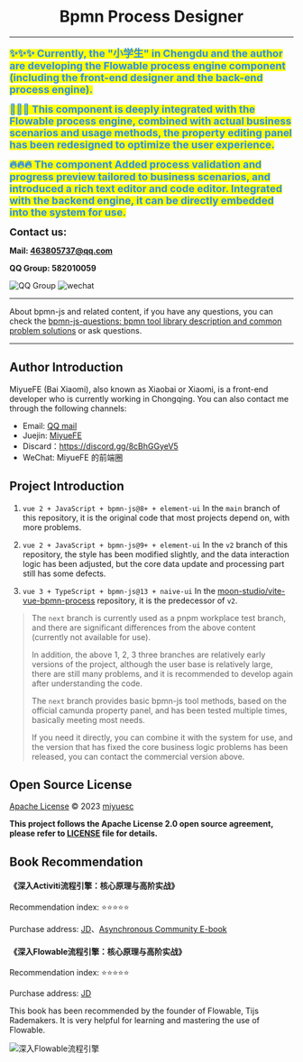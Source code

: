 <h1 align="center">Bpmn Process Designer</h1>

---

<b>
<mark><font color="#2d8cf0" weight="2" size="4">✨✨✨ Currently, the "小学生" in Chengdu and the author are developing the Flowable process engine component (including the front-end designer and the back-end process engine). </font></mark>

<mark><font color="#2d8cf0" weight="2" size="4">🚀🚀🚀 This component is deeply integrated with the Flowable process engine, combined with actual business scenarios and usage methods, the property editing panel has been redesigned to optimize the user experience. </font></mark>

<mark><font color="#2d8cf0" weight="2" size="4">🔥🔥🔥 The component Added process validation and progress preview tailored to business scenarios, and introduced a rich text editor and code editor. Integrated with the backend engine, it can be directly embedded into the system for use. </font></mark>


<font weight="bold" size="4">Contact us: </font>

Mail: 463805737@qq.com

QQ Group: 582010059

</b>

<p align="left">

<img src="./docs/qq-group.png" alt="QQ Group"  />
<img src="https://www.bpmport.com/images/contact-us-weixin-img.b5e3c289.png" alt="wechat" />

</p>

---

About bpmn-js and related content, if you have any questions, you can check the [bpmn-js-questions: bpmn tool library description and common problem solutions](https://github.com/miyuesc/bpmn-js-questions) or ask questions. 

---

## Author Introduction

MiyueFE (Bai Xiaomi), also known as Xiaobai or Xiaomi, is a front-end developer who is currently working in Chongqing. You can also contact me through the following channels:

- Email: [QQ mail](mailto:913784771@qq.com)
- Juejin: [MiyueFE](https://juejin.cn/user/747323639208391)
- Discard：https://discord.gg/8cBhGGyeV5
- WeChat: MiyueFE 的前端圈


## Project Introduction

1. `vue 2 + JavaScript + bpmn-js@8+ + element-ui` In the `main` branch of this repository, it is the original code that most projects depend on, with more problems.

2. `vue 2 + JavaScript + bpmn-js@9+ + element-ui` In the `v2` branch of this repository, the style has been modified slightly, and the data interaction logic has been adjusted, but the core data update and processing part still has some defects.

3. `vue 3 + TypeScript + bpmn-js@13 + naive-ui` In the [moon-studio/vite-vue-bpmn-process](https://github.com/moon-studio/vite-vue-bpmn-process) repository, it is the predecessor of `v2`.


> The `next` branch is currently used as a pnpm workplace test branch, and there are significant differences from the above content (currently not available for use).
> 
> In addition, the above 1, 2, 3 three branches are relatively early versions of the project, although the user base is relatively large, there are still many problems, and it is recommended to develop again after understanding the code.
> 
> The `next` branch provides basic bpmn-js tool methods, based on the official camunda property panel, and has been tested multiple times, basically meeting most needs.
>
> If you need it directly, you can combine it with the system for use, and the version that has fixed the core business logic problems has been released, you can contact the commercial version above.


## Open Source License

[Apache License](https://github.com/miyuesc/bpmn-process-designer/blob/next/LICENSE) © 2023 [miyuesc](https://github.com/miyuesc)

**This project follows the Apache License 2.0 open source agreement, please refer to [LICENSE](https://github.com/miyuesc/bpmn-process-designer/blob/next/LICENSE) file for details.**


## Book Recommendation

#### 《深入Activiti流程引擎：核心原理与高阶实战》

Recommendation index: ⭐⭐⭐⭐⭐

Purchase address: [JD](https://item.jd.com/13928958.html)、[Asynchronous Community E-book](https://www.epubit.com/bookDetails?id=UBd189db7e65bd)

#### 《深入Flowable流程引擎：核心原理与高阶实战》

Recommendation index: ⭐⭐⭐⭐⭐

Purchase address: [JD](https://item.jd.com/14804836.html)

This book has been recommended by the founder of Flowable, Tijs Rademakers. It is very helpful for learning and mastering the use of Flowable.

![深入Flowable流程引擎](https://img14.360buyimg.com/n0/jfs/t1/108850/37/53916/154540/66f612a3Fdb62296b/2d4c3001da6dd921.jpg)







